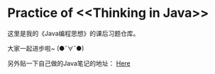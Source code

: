 Practice of \<\<Thinking in Java>>
================================

这里是我的《Java编程思想》的课后习题仓库。

大家一起进步啦~ (●ˇ∀ˇ●)

另外贴一下自己做的Java笔记的地址： [Here](https://github.com/lightyears1998/a-gzhu-coder/blob/master/note/java.md)
